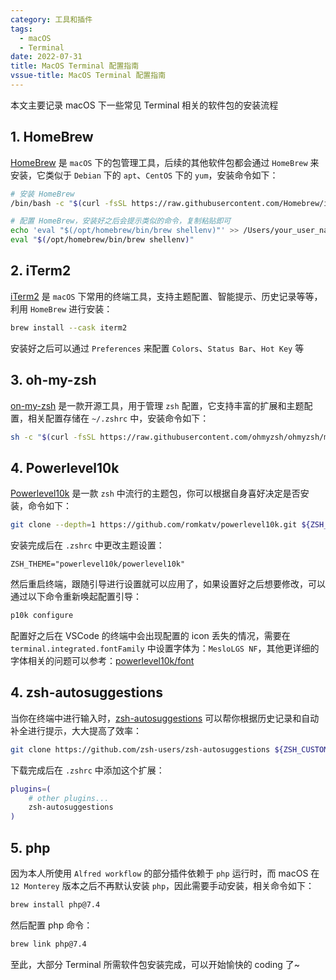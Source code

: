 ```yaml
---
category: 工具和插件
tags:
  - macOS
  - Terminal
date: 2022-07-31
title: MacOS Terminal 配置指南
vssue-title: MacOS Terminal 配置指南
---
```



本文主要记录 macOS 下一些常见 Terminal 相关的软件包的安装流程

<!-- more -->

## 1. HomeBrew 

[HomeBrew](https://github.com/Homebrew/brew) 是 `macOS` 下的包管理工具，后续的其他软件包都会通过 `HomeBrew` 来安装，它类似于 `Debian` 下的 `apt`、`CentOS` 下的 `yum`，安装命令如下：
```bash
# 安装 HomeBrew
/bin/bash -c "$(curl -fsSL https://raw.githubusercontent.com/Homebrew/install/HEAD/install.sh)"

# 配置 HomeBrew，安装好之后会提示类似的命令，复制粘贴即可
echo 'eval "$(/opt/homebrew/bin/brew shellenv)"' >> /Users/your_user_name/.zprofile
eval "$(/opt/homebrew/bin/brew shellenv)"
```

## 2. iTerm2 
[iTerm2](https://github.com/gnachman/iTerm2) 是 `macOS` 下常用的终端工具，支持主题配置、智能提示、历史记录等等，利用 `HomeBrew` 进行安装：
```bash
brew install --cask iterm2
```

安装好之后可以通过 `Preferences` 来配置 `Colors`、`Status Bar`、`Hot Key` 等

## 3. oh-my-zsh 
[on-my-zsh](https://github.com/ohmyzsh/ohmyzsh) 是一款开源工具，用于管理 `zsh` 配置，它支持丰富的扩展和主题配置，相关配置存储在 `~/.zshrc` 中，安装命令如下：
```bash
sh -c "$(curl -fsSL https://raw.githubusercontent.com/ohmyzsh/ohmyzsh/master/tools/install.sh)"
```

## 4. Powerlevel10k 
[Powerlevel10k](https://github.com/romkatv/powerlevel10k) 是一款 `zsh` 中流行的主题包，你可以根据自身喜好决定是否安装，命令如下：
```bash
git clone --depth=1 https://github.com/romkatv/powerlevel10k.git ${ZSH_CUSTOM:-$HOME/.oh-my-zsh/custom}/themes/powerlevel10k
```

安装完成后在 `.zshrc` 中更改主题设置： 
```
ZSH_THEME="powerlevel10k/powerlevel10k"
```

然后重启终端，跟随引导进行设置就可以应用了，如果设置好之后想要修改，可以通过以下命令重新唤起配置引导：
```bash
p10k configure
```

配置好之后在 VSCode 的终端中会出现配置的 icon 丢失的情况，需要在 `terminal.integrated.fontFamily` 中设置字体为：`MesloLGS NF`，其他更详细的字体相关的问题可以参考：[powerlevel10k/font](https://github.com/romkatv/powerlevel10k/blob/master/font.md)


## 4. zsh-autosuggestions
当你在终端中进行输入时，[zsh-autosuggestions](https://github.com/zsh-users/zsh-autosuggestions) 可以帮你根据历史记录和自动补全进行提示，大大提高了效率：
```bash
git clone https://github.com/zsh-users/zsh-autosuggestions ${ZSH_CUSTOM:-~/.oh-my-zsh/custom}/plugins/zsh-autosuggestions
```

下载完成后在 `.zshrc` 中添加这个扩展：
```bash
plugins=( 
    # other plugins...
    zsh-autosuggestions
)
```

## 5. php
因为本人所使用 `Alfred workflow` 的部分插件依赖于 `php` 运行时，而 macOS 在 `12 Monterey` 版本之后不再默认安装 `php`，因此需要手动安装，相关命令如下：
```bash
brew install php@7.4
```

然后配置 php 命令：

```bash
brew link php@7.4
```

至此，大部分 Terminal 所需软件包安装完成，可以开始愉快的 coding 了~


